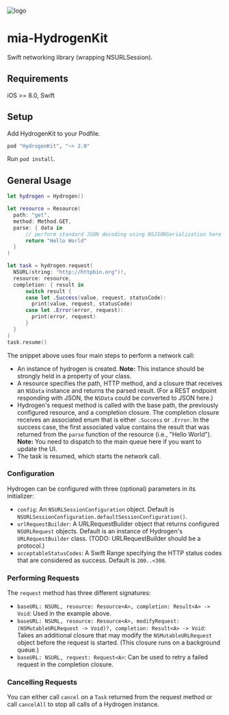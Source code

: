 ![logo](https://raw.githubusercontent.com/7factory/mia-HydrogenKit/gh-pages/images/krypton_400px.png "Hydrogen Logo")

# mia-HydrogenKit

Swift networking library (wrapping NSURLSession).

## Requirements

iOS >= 8.0, Swift

## Setup

Add HydrogenKit to your Podfile.
``` ruby 
pod "HydrogenKit", "~> 2.0"
```
Run `pod install`.

## General Usage

``` swift
let hydrogen = Hydrogen()

let resource = Resource(
  path: "get",
  method: Method.GET,
  parse: { data in
      // perform standard JSON decoding using NSJSONSerialization here
      return "Hello World"
  }
)

let task = hydrogen.request(
  NSURL(string: "http://httpbin.org")!,
  resource: resource,
  completion: { result in
      switch result {
      case let .Success(value, request, statusCode):
        print(value, request, statusCode)
      case let .Error(error, request):
        print(error, request)
      }
  }
)
task.resume()
```

The snippet above uses four main steps to perform a network call:
- An instance of hydrogen is created. **Note:** This instance should be strongly held in a property of your class.
- A resource specifies the path, HTTP method, and a closure that receives an `NSData` instance and returns the parsed result. (For a REST endpoint responding with JSON, the `NSData` could be converted to JSON here.) 
- Hydrogen's request method is called with the base path, the previously configured resource, and a completion closure. The completion closure receives an associated enum that is either `.Success` or `.Error`. In the success case, the first associated value contains the result that was returned from the `parse` function of the resource (i.e., "Hello World"). **Note:** You need to dispatch to the main queue here if you want to update the UI.
- The task is resumed, which starts the network call.

### Configuration
Hydrogen can be configured with three (optional) parameters in its initializer:
- `config`: An `NSURLSessionConfiguration` object. Default is `NSURLSessionConfiguration.defaultSessionConfiguration()`.
- `urlRequestBuilder`: A URLRequestBuilder object that returns configured `NSURLRequest` objects. Default is an instance of Hydrogen's `URLRequestBuilder` class. (TODO: URLRequestBuilder should be a protocol.)
- `acceptableStatusCodes`: A Swift Range specifying the HTTP status codes that are considered as success. Default is `200..<300`. 

### Performing Requests
The `request` method has three different signatures:
- `baseURL: NSURL, resource: Resource<A>, completion: Result<A> -> Void`: Used in the example above.
- `baseURL: NSURL, resource: Resource<A>, modifyRequest: (NSMutableURLRequest -> Void)?, completion: Result<A> -> Void`: Takes an additional closure that may modify the `NSMutableURLRequest` object before the request is started. (This closure runs on a background queue.) 
- `baseURL: NSURL, request: Request<A>`: Can be used to retry a failed request in the completion closure.

### Cancelling Requests
You can either call `cancel` on a `Task` returned from the request method or call `cancelAll` to stop all calls of a Hydrogen instance.

